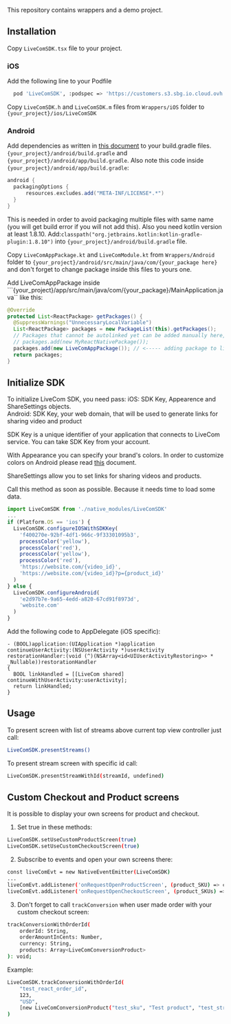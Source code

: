 This repository contains wrappers and a demo project.

## Installation
Copy ```LiveComSDK.tsx``` file to your project.
### iOS
Add the following line to your Podfile
```sh
  pod 'LiveComSDK', :podspec => 'https://customers.s3.sbg.io.cloud.ovh.net/ios/latest.podspec'
```
Copy ```LiveComSDK.h``` and ```LiveComSDK.m``` files from ```Wrappers/iOS``` folder to ```{your_project}/ios/LiveComSDK```

### Android
Add dependencies as written in [this document](https://github.com/LiveComSollutions/livecom-android-documentation/blob/main/how_to_install.md) to your build.gradle files. ```{your_project}/android/build.gradle``` and ```{your_project}/android/app/build.gradle```. Also note this code inside ```{your_project}/android/app/build.gradle```:
```groovy
android {
  packagingOptions {
      resources.excludes.add("META-INF/LICENSE*.*")
  }
}
```
This is needed in order to avoid packaging multiple files with same name (you will get build error if you will not add this).
Also you need kotlin version at least 1.8.10. Add:```classpath("org.jetbrains.kotlin:kotlin-gradle-plugin:1.8.10")``` into ```{your_project}/android/build.gradle``` file.

Copy ```LiveComAppPackage.kt``` and ```LiveComModule.kt``` from ```Wrappers/Android``` folder to ```{your_project}/android/src/main/java/com/{your_package here}``` and don't forget to change package inside this files to yours one.

Add LiveComAppPackage inside ```{your_project}/app/src/main/java/com/{your_package}/MainApplication.java`` like this:
```java
@Override
protected List<ReactPackage> getPackages() {
  @SuppressWarnings("UnnecessaryLocalVariable")
  List<ReactPackage> packages = new PackageList(this).getPackages();
  // Packages that cannot be autolinked yet can be added manually here, for example:
  // packages.add(new MyReactNativePackage());
  packages.add(new LiveComAppPackage()); // <----- adding package to list
  return packages;
}
```
## Initialize SDK
To initialize LiveCom SDK, you need pass: iOS: SDK Key, Appearence and ShareSettings objects.   
Android: SDK Key, your web domain, that will be used to generate links for sharing video and product  

SDK Key is a unique identifier of your application that connects to LiveCom service. You can take SDK Key from your account.

With Appearance you can specify your brand's colors. In order to customize colors on Android please read [this](https://github.com/LiveComSollutions/livecom-android-documentation/blob/main/style_customization.md) document.

ShareSettings allow you to set links for sharing videos and products.

Call  this method as soon as possible. Because it needs time to load some data.
```js 
import LiveComSDK from './native_modules/LiveComSDK'
...
if (Platform.OS == 'ios') {
  LiveComSDK.configureIOSWithSDKKey(
    'f400270e-92bf-4df1-966c-9f33301095b3',
    processColor('yellow'),
    processColor('red'),
    processColor('yellow'),
    processColor('red'),
    'https://website.com/{video_id}',
    'https://website.com/{video_id}?p={product_id}'
  )
} else {
  LiveComSDK.configureAndroid(
    'e2d97b7e-9a65-4edd-a820-67cd91f8973d',
    'website.com'
  )
}
```
Add the following code to AppDelegate (iOS specific):
```
- (BOOL)application:(UIApplication *)application
continueUserActivity:(NSUserActivity *)userActivity
restorationHandler:(void (^)(NSArray<id<UIUserActivityRestoring>> * _Nullable))restorationHandler
{
  BOOL linkHandled = [[LiveCom shared] continueWithUserActivity:userActivity];
  return linkHandled;
}
```
## Usage
To present screen with list of streams above current top view controller just call:
```sh 
LiveComSDK.presentStreams()
```

To present stream screen with specific id call:
```sh 
LiveComSDK.presentStreamWithId(streamId, undefined)
```
## Custom Checkout and Product screens
It is possible to display your own screens for product and checkout.
1) Set true in these methods:
```sh
LiveComSDK.setUseCustomProductScreen(true)
LiveComSDK.setUseCustomCheckoutScreen(true)
```
2) Subscribe to events and open your own screens there:
``` sh 
const liveComEvt = new NativeEventEmitter(LiveComSDK)
...
liveComEvt.addListener('onRequestOpenProductScreen', (product_SKU) => console.log('onRequestOpenProductScreen - ' + product_SKU))
liveComEvt.addListener('onRequestOpenCheckoutScreen', (product_SKUs) => console.log('onRequestOpenCheckoutScreen - ' + product_SKUs))
```
3) Don't forget to call ```trackConversion``` when user made order with your custom checkout screen:
``` sh 
trackConversionWithOrderId(
    orderId: String,
    orderAmountInCents: Number,
    currency: String,
    products: Array<LiveComConversionProduct>
): void;
```
Example:
``` sh
LiveComSDK.trackConversionWithOrderId(
    "test_react_order_id",
    123,
    "USD",
    [new LiveComConversionProduct("test_sku", "Test product", "test_stream_id", 1)]
)
```
